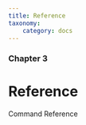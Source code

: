 ```yaml
---
title: Reference
taxonomy:
    category: docs
---
```


### Chapter 3

# Reference

Command Reference
